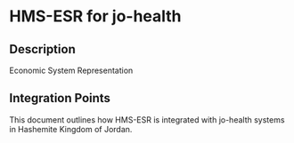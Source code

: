 # HMS-ESR for jo-health

## Description

Economic System Representation

## Integration Points

This document outlines how HMS-ESR is integrated with jo-health systems in Hashemite Kingdom of Jordan.
